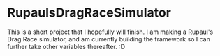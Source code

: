 # RupaulsDragRaceSimulator
This is a short project that I hopefully will finish. I am making a Rupaul's Drag Race simulator, and am currently building the framework so I can further take other variables thereafter. :D
